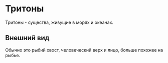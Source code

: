 # Тритоны

Тритоны - существа, живущие в морях и океанах.

## Внешний вид

Обычно это рыбий хвост, человеческий верх и лицо, больше похожее на рыбье.
